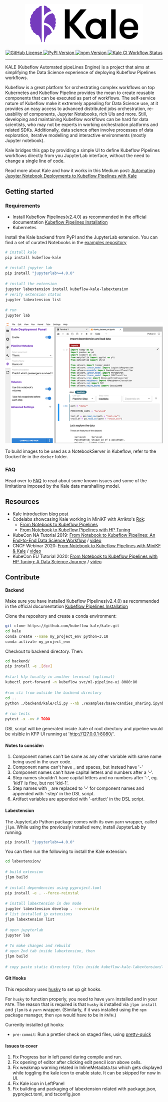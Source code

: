 <p align="center">
<img alt="Kale Logo" src="https://raw.githubusercontent.com/kubeflow-kale/kale/master/docs/imgs/kale_logo.png" height="130">
</p>
<p align="center">
<a href="#">
  <img alt="GitHub License" src="https://badgen.net/github/license/kubeflow-kale/kale">
</a>
<a target="_blank" href="https://pypi.org/project/kubeflow-kale/">
    <img alt="PyPI Version" src="https://badgen.net/pypi/v/kubeflow-kale">
</a>
<a target="_blank" href="https://www.npmjs.com/package/kubeflow-kale-labextension">
  <img alt="npm Version" src="https://badgen.net/npm/v/kubeflow-kale-labextension">
</a>
<a target="_blank" href="https://github.com/kubeflow-kale/kale/actions">
  <img alt="Kale CI Workflow Status" src="https://github.com/kubeflow-kale/kale/workflows/CI/badge.svg">
</a>
</p>

---

KALE (Kubeflow Automated pipeLines Engine) is a project that aims at simplifying
the Data Science experience of deploying Kubeflow Pipelines workflows.

Kubeflow is a great platform for orchestrating complex workflows on top
Kubernetes and Kubeflow Pipeline provides the mean to create reusable components
that can be executed as part of workflows. The self-service nature of Kubeflow
make it extremely appealing for Data Science use, at it provides an easy access
to advanced distributed jobs orchestration, re-usability of components, Jupyter
Notebooks, rich UIs and more. Still, developing and maintaining Kubeflow
workflows can be hard for data scientists, who may not be experts in working
orchestration platforms and related SDKs. Additionally, data science often
involve processes of data exploration, iterative modelling and interactive
environments (mostly Jupyter notebook).

Kale bridges this gap by providing a simple UI to define Kubeflow Pipelines
workflows directly from you JupyterLab interface, without the need to change a
single line of code.

Read more about Kale and how it works in this Medium post:
[Automating Jupyter Notebook Deployments to Kubeflow Pipelines with Kale](https://medium.com/kubeflow/automating-jupyter-notebook-deployments-to-kubeflow-pipelines-with-kale-a4ede38bea1f)

## Getting started

### Requirements
- Install Kubeflow Pipelines(v2.4.0) as recommended in the official documentation [Kubeflow Pipelines Installation](https://www.kubeflow.org/docs/components/pipelines/operator-guides/installation/)
- Kubernetes

Install the Kale backend from PyPI and the JupyterLab extension. You can find a
set of curated Notebooks in the
[examples repository](https://github.com/kubeflow-kale/examples)

```bash
# install kale
pip install kubeflow-kale

# install jupyter lab
pip install "jupyterlab>=4.0.0"

# install the extension
jupyter labextension install kubeflow-kale-labextension
# verify extension status
jupyter labextension list

# run
jupyter lab
```

<img alt="Kale JupyterLab Extension" src="https://raw.githubusercontent.com/kubeflow-kale/kale/master/docs/imgs/labextension.png"/>

To build images to be used as a NotebookServer in Kubeflow, refer to the
Dockerfile in the `docker` folder.

### FAQ

Head over to [FAQ](FAQ.md) to read about some known issues and some of the
limitations imposed by the Kale data marshalling model.

## Resources

- Kale introduction [blog post](https://medium.com/kubeflow/automating-jupyter-notebook-deployments-to-kubeflow-pipelines-with-kale-a4ede38bea1f)
- Codelabs showcasing Kale working in MiniKF with Arrikto's [Rok](https://www.arrikto.com/):
  - [From Notebook to Kubeflow Pipelines](https://codelabs.developers.google.com/codelabs/cloud-kubeflow-minikf-kale/#0)
  - [From Notebook to Kubeflow Pipelines with HP Tuning](https://arrik.to/demowfhp)
- KubeCon NA Tutorial 2019: [From Notebook to Kubeflow Pipelines: An End-to-End Data Science Workflow](https://kccncna19.sched.com/event/Uaeq/tutorial-from-notebook-to-kubeflow-pipelines-an-end-to-end-data-science-workflow-michelle-casbon-google-stefano-fioravanzo-fondazione-bruno-kessler-ilias-katsakioris-arrikto?iframe=no&w=100%&sidebar=yes&bg=no)
  / [video](http://youtube.com/watch?v=C9rJzTzVzvQ)
- CNCF Webinar 2020: [From Notebook to Kubeflow Pipelines with MiniKF & Kale](https://www.cncf.io/webinars/from-notebook-to-kubeflow-pipelines-with-minikf-kale/)
  / [video](https://www.youtube.com/watch?v=1fX9ZFWkvvs)
- KubeCon EU Tutorial 2020: [From Notebook to Kubeflow Pipelines with HP Tuning: A Data Science Journey](https://kccnceu20.sched.com/event/ZerG/tutorial-from-notebook-to-kubeflow-pipelines-with-hp-tuning-a-data-science-journey-stefano-fioravanzo-ilias-katsakioris-arrikto)
  / [video](https://www.youtube.com/watch?v=QK0NxhyADpM)

## Contribute

#### Backend

Make sure you have installed Kubeflow Pipelines(v2.4.0) as recommended in the official documentation [Kubeflow Pipelines Installation](https://www.kubeflow.org/docs/components/pipelines/operator-guides/installation/)

Clone the repository and create a conda environment:
```bash
git clone https://github.com/kubeflow-kale/kale.git
cd kale
conda create --name my_project_env python=3.10
conda activate my_project_env
```
Checkout to backend directory. Then:

```bash
cd backend/
pip install -e .[dev]

#start kfp locally in another terminal (optional)
kubectl port-forward -n kubeflow svc/ml-pipeline-ui 8080:80

#run cli from outside the backend directory
cd ..
python ./backend/kale/cli.py --nb ./examples/base/candies_sharing.ipynb --kfp_host http://127.0.0.1:8080 --run_pipeline

# run tests
pytest -x -vv # TODO
```
DSL script will be generated inside .kale of root directory and pipeline would be visible in KFP UI running at 'http://127.0.0.1:8080/'.

#### Notes to consider:
1. Component names can't be same as any other variable with same name being used in the user code.
2. Component name can't have _ and spaces, but instead have '-'
3. Component names can't have capital letters and numbers after a '-'.
4. Step names shouldn't have capital letters and no numbers after '-', eg. 'kid1' is fine, but not 'kid-1'.
5. Step names with _ are replaced to '-' for component names and appended with '-step' in the DSL script.
6. Artifact variables are appended with '-artifact' in the DSL script.


#### Labextension

The JupyterLab Python package comes with its own yarn wrapper, called `jlpm`.
While using the previously installed venv, install JupyterLab by running:

```bash
pip install "jupyterlab>=4.0.0"
```

You can then run the following to install the Kale extension:

```bash
cd labextension/

# build extension
jlpm build

# install dependencies using pyproject.toml
pip install -e . --force-reinstal

# install labextension in dev mode
jupyter labextension develop . --overwrite
# list installed jp extensions
jlpm labextension list

# open jupyterlab
jupyter lab

# To make changes and rebuild
# open 2nd tab inside labextension, then
jlpm build

# copy paste static directory files inside kubeflow-kale-labextension/labextension folder and refresh jupyterlab
```

#### Git Hooks

This repository uses
[husky](https://github.com/typicode/husky)
to set up git hooks.

For `husky` to function properly, you need to have `yarn` installed and in your
`PATH`. The reason that is required is that `husky` is installed via
`jlpm install` and `jlpm` is a `yarn` wrapper. (Similarly, if it was installed
using the `npm` package manager, then `npm` would have to be in `PATH`.)

Currently installed git hooks:

- `pre-commit`: Run a prettier check on staged files, using
  [pretty-quick](https://github.com/azz/pretty-quick)

#### Issues to cover
1. Fix Progress bar in left panel during compile and run.
2. Fix opening of editor after clicking edit pencil icon above cells.
3. Fix weakmap warning related in InlineMetadata.tsx which gets displayed while toggling the kale icon to enable state. It can be skipped for now in UI.
4. Fix Kale icon in LeftPanel
5. Fix building and packaging of labextension related with package.json, pyproject.toml, and tsconfig.json